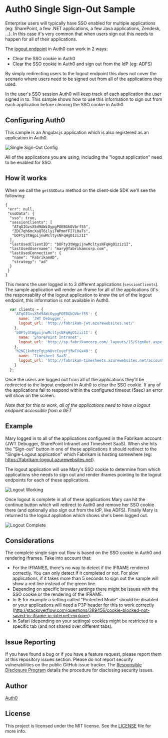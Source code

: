 # Auth0 Single Sign-Out Sample

Enterprise users will typically have SSO enabled for multiple applications (eg: SharePoint, a few .NET applications, a few Java applications, Zendesk, ...). In this case it's very common that when users sign out this needs to happen for all of their applications.

The [logout endpoint](https://auth0.com/docs/logout) in Auth0 can work in 2 ways:

 - Clear the SSO cookie in Auth0
 - Clear the SSO cookie in Auth0 and sign out from the IdP (eg: ADFS)

By simply redirecting users to the logout endpoint this does not cover the scenario where users need to be signed out from all of the applications they used.

In the user's SSO session Auth0 will keep track of each application the user signed in to. This sample shows how to use this information to sign out from each application before clearing the SSO cookie in Auth0.

## Configuring Auth0

This sample is an Angular.js application which is also registered as an application in Auth0.

![Single Sign-Out Config](https://cdn.auth0.com/docs/img/single-sign-out-config.png)

All of the applications you are using, including the "logout application" need to be enabled for SSO. 

## How it works

When we call the `getSSOData` method on the client-side SDK we'll see the following:

```
{
 "err": null,
 "ssoData": {
  "sso": true,
  "sessionClients": [
   "ATqGIGvsX5d9AWiOypgPOEBGkOVbrf55",
   "ZDC7qh6mcXaQT6ilyiTWPmmfFI7L0aTs",
   "bOFty3tWgpijnwMcltysNFqHgO1ziz1I"
  ],
  "lastUsedClientID": "bOFty3tWgpijnwMcltysNFqHgO1ziz1I",
  "lastUsedUsername": "mary@fabrikamcorp.com",
  "lastUsedConnection": {
   "name": "FabrikamAD",
   "strategy": "ad"
  }
 }
}
```
 
This means the user logged in to 3 different applications (`sessionClients`). The sample application will render an iframe for all of the applications (it's the responsablity of the logout application to know the url of the logout endpoint, this information is not available in Auth0.

```js
  var clients = {
    'ATqGIGvsX5d9AWiOypgPOEBGkOVbrf55': {
      name: 'JWT Debugger',
      logout_url: 'http://fabrikam-jwt.azurewebsites.net/'
    },
    'bOFty3tWgpijnwMcltysNFqHgO1ziz1I': {
      name: 'SharePoint Intranet',
      logout_url: 'http://sp.fabrikamcorp.com/_layouts/15/SignOut.aspx'
    },
    'h2NE1kxhzzFgLpNBvcCuyefjfwFVGx49': {
      name: 'Timesheet SaaS',
      logout_url: 'http://fabrikam-timesheets.azurewebsites.net/account/logoff'
    }
  };
```

Once the users are logged out from all of the applications they'll be redirected to the logout endpoint in Auth0 to clear the SSO cookie. If any of the applications fail to respond within the configured timeout (5sec) an error will show on the screen.

*Note that for this to work, all of the applications need to have a logout endpoint accessible from a GET*

## Example

Mary logged in to all of the applications configured in the Fabrikam account (JWT Debugger, SharePoint Intranet and Timesheet SaaS). When she hits the "Sign-out" button in one of these applications it should redirect to the "Single-Logout application" which Fabrikam is hosting somewhere (eg: https://fabrikam-logout.azurewebsites.net).

The logout application will use Mary's SSO cookie to determine from which applications she needs to sign out and render iframes pointing to the logout endpoints for each of these applications.

![Logout Working](https://cdn.auth0.com/docs/img/single-sign-out-working.png)

Once logout is complete in all of these applications Mary can hit the continue button which will redirect to Auth0 and remove her SSO cookie there (and optionally also sign out from the IdP, like ADFS). Finally Mary is returned to the logout appliation which shows she's been logged out.

![Logout Complete](https://cdn.auth0.com/docs/img/single-sign-out-complete.png)

## Considerations

The complete single sign-out flow is based on the SSO cookie in Auth0 and rendering iframes. Take into account that:

 - For the IFRAMES, there's no way to detect if the IFRAME rendered correctly. You can only detect if it completed or not. For slow applications, if it takes more than 5 seconds to sign out the sample will show a red line instead of the green line.
 - Depending on specific browser settings there might be issues with the SSO cookie or the rendering of the IFRAME. 
  - In IE for example a setting called "Protected Mode" should be disabled or your applications will need a P3P header for this to work correctly (http://stackoverflow.com/questions/389456/cookie-blocked-not-saved-in-iframe-in-internet-explorer).
  - In Safari (depending on your settings) cookies might be restricted to a specific tab (and not shared over different tabs).

## Issue Reporting

If you have found a bug or if you have a feature request, please report them at this repository issues section. Please do not report security vulnerabilities on the public GitHub issue tracker. The [Responsible Disclosure Program](https://auth0.com/whitehat) details the procedure for disclosing security issues.

## Author

[Auth0](auth0.com)

## License

This project is licensed under the MIT license. See the [LICENSE](LICENSE) file for more info.



